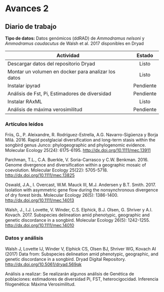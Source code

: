 # Avances 2

## Diario de trabajo
**Tipo de datos:** Datos genómicos (ddRAD) de *Ammodramus nelsoni* y *Ammodramus caudacutus* de Walsh et al. 2017 disponibles en Dryad

| Actividad     | Estado |
| ------------- |:-------------:|
| Descargar datos del repositorio Dryad     | Listo  |
| Montar un volumen en docker para analizar los datos     | Listo   | 
| Instalar ipyrad | Pendiente |  
| Análisis de Fst, Pi, Estimadores de diversidad | Pendiente | 
| Instalar RAxML | Listo |    
| Análisis de máxima verosimilitud | Pendiente |  

### Artículos leídos

Friis, G., P. Aleixandre, R. Rodríguez-Estrella, A.G. Navarro-Sigüenza y Borja Milá. 2016. Rapid postglacial diversification and long-term stasis within the songbird genus Junco: phylogeographic and phylogenomic evidence. Molecular Ecology 25(24): 6175-6195. http://dx.doi.org/10.1111/mec.13911

Parchman, T.L., C.A. Buerkle, V. Soria-Carrasco y C.W. Benkman. 2016. Genome divergence and diversification within a geographic mosaic of coevolution. Molecular Ecology 25(22): 5705-5718. http://dx.doi.org/10.1111/mec.13825

Oswald, J.A., I. Overcast, W.M. Mauck III, M.J. Andersen y B.T. Smith. 2017. Isolation with asymmetric gene flow during the nonsynchronous divergence of dry forest birds. Molecular Ecology 26(5): 1386-1400. http://dx.doi.org/10.1111/mec.14013

Walsh, J., I.J. Lovette, V. Winder, C.S. Elphick, B.J. Olsen, G. Shriver y A.I. Kovach. 2017. Subspecies delineation amid phenotypic, geographic and genetic discordance in a songbird. Molecular Ecology 26(5): 1242-1255. http://dx.doi.org/10.1111/mec.14010


### Datos y análisis
Walsh J, Lovette IJ, Winder V, Elphick CS, Olsen BJ, Shriver WG, Kovach AI (2017) Data from: Subspecies delineation amid phenotypic, geographic, and genetic discordance in a songbird. Dryad Digital Repository. http://dx.doi.org/10.5061/dryad.569qk

Análisis a realizar: Se realizarán algunos análisis de Genética de poblaciones: estimadores de diversidad Pi, FST, heterocigocidad. Inferencia filogenética: Máxima Verosimilitud.
